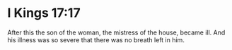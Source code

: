 # I Kings 17:17

After this the son of the woman, the mistress of the house, became ill. And his illness was so severe that there was no breath left in him.
